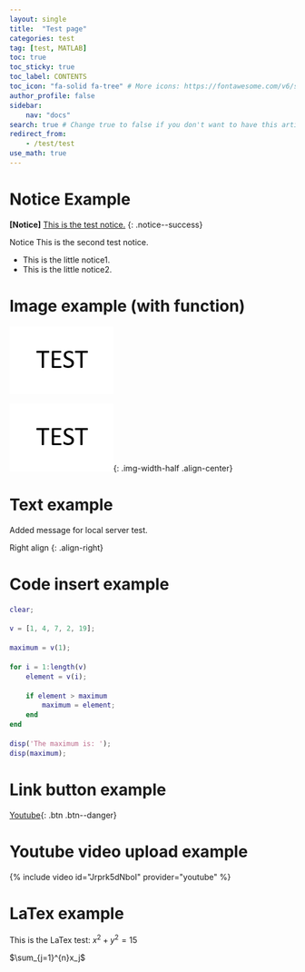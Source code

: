 ```yaml
---
layout: single
title:  "Test page"
categories: test
tag: [test, MATLAB]
toc: true
toc_sticky: true
toc_label: CONTENTS
toc_icon: "fa-solid fa-tree" # More icons: https://fontawesome.com/v6/search?ic=free
author_profile: false
sidebar:
    nav: "docs"
search: true # Change true to false if you don't want to have this article be searched 
redirect_from:
    - /test/test
use_math: true
---
```


# Notice Example
**[Notice]** [This is the test notice.](https://www.youtube.com/) 
{: .notice--success}


<div class="notice--success">
Notice This is the second test notice.
<ul>
    <li> This is the little notice1. </li>
    <li> This is the little notice2. </li>
</ul>
</div>


# Image example (with function)
![TEST](../images/2025-06-17-test/TEST.png)

![TEST](../images/2025-06-17-test/TEST.png){: .img-width-half .align-center}

# Text example
Added message for local server test.

Right align 
{: .align-right}


# Code insert example
```matlab
clear;

v = [1, 4, 7, 2, 19];

maximum = v(1);

for i = 1:length(v)
    element = v(i);
    
    if element > maximum
        maximum = element; 
    end
end

disp('The maximum is: ');
disp(maximum);
```

# Link button example
[Youtube](https://www.youtube.com/){: .btn .btn--danger}

# Youtube video upload example
{% include video id="Jrprk5dNboI" provider="youtube" %}

# LaTex example
This is the LaTex test: $x^2 + y^2 = 15$

$\sum_{j=1}^{n}x_j$
